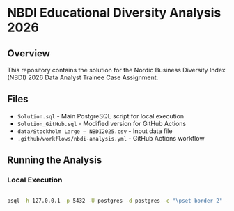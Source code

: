 # NBDI Educational Diversity Analysis 2026

## Overview
This repository contains the solution for the Nordic Business Diversity Index (NBDI) 2026 Data Analyst Trainee Case Assignment.

## Files
- `Solution.sql` - Main PostgreSQL script for local execution
- `Solution_GitHub.sql` - Modified version for GitHub Actions
- `data/Stockholm Large – NBDI2025.csv` - Input data file
- `.github/workflows/nbdi-analysis.yml` - GitHub Actions workflow

## Running the Analysis

### Local Execution
```bash

psql -h 127.0.0.1 -p 5432 -U postgres -d postgres -c "\pset border 2" -c "\pset format wrapped" -c "\timing on" -f Solution.sql > analysis_results.txt 2>&1

